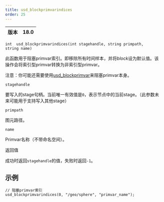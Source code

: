 ```yaml
---
title: usd_blockprimvarindices
order: 25
---
```


| 版本 | 18.0 |
| --- | --- |

`int  usd_blockprimvarindices(int stagehandle, string primpath, string name)`

此函数用于阻塞primvar索引。即移除所有时间样本，并将*block*设为默认值。该操作会将索引型primvar转换为非索引型primvar。

注意：你可能还需要使用[usd_blockprimvar](/zh-cn/houdini-vex/usd/usd_blockprimvar "阻塞primvar。")来阻塞primvar本身。

`stagehandle`

要写入的stage句柄。当前唯一有效值是`0`，表示节点中的当前stage。（此参数未来可能用于支持写入其他stage）

`primpath`

图元路径。

`name`

Primvar名称（不带命名空间）。

返回值

成功时返回`stagehandle`的值，失败时返回`-1`。

## 示例

```vex
// 阻塞primvar索引
usd_blockprimvarindices(0, "/geo/sphere", "primvar_name");

```
